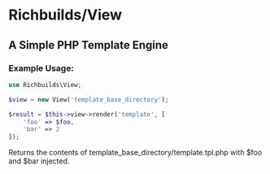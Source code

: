 # Richbuilds/View

## A Simple PHP Template Engine

### Example Usage:

```php
use Richbuilds\View;

$view = new View('template_base_directory');

$result = $this->view->render('template', [
    'foo' => $foo, 
    'bar' => 2
]);
```
Returns the contents of template_base_directory/template.tpl.php with $foo and 
$bar injected.
